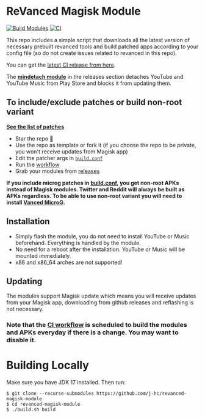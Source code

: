 # ReVanced Magisk Module
[![Build Modules](https://github.com/j-hc/revanced-magisk-module/actions/workflows/build.yml/badge.svg)](https://github.com/j-hc/revanced-magisk-module/actions/workflows/build.yml)
[![CI](https://github.com/j-hc/revanced-magisk-module/actions/workflows/ci.yml/badge.svg?event=schedule)](https://github.com/j-hc/revanced-magisk-module/actions/workflows/ci.yml)

This repo includes a simple script that downloads all the latest version of necessary prebuilt revanced tools and build patched apps according to your config file (so do not create issues related to revanced in this repo).

You can get the [latest CI release from here](https://github.com/j-hc/revanced-magisk-module/releases).

The [**mindetach module**](https://github.com/j-hc/mindetach-magisk) in the releases section detaches YouTube and YouTube Music from Play Store and blocks it from updating them.

## To include/exclude patches or build non-root variant
[**See the list of patches**](https://github.com/revanced/revanced-patches#-list-of-available-patches)

 * Star the repo :eyes:
 * Use the repo as template or fork it (if you choose the repo to be private, you won't receive updates from Magisk app)
 * Edit the patcher args in [`build.conf`](./build.conf)
 * Run the [workflow](../../actions/workflows/build.yml)
 * Grab your modules from [releases](../../releases)

**If you include microg patches in [build.conf](./build.conf), you get non-root APKs instead of Magisk modules. Twitter and Reddit will always be built as APKs regardless. To be able to use non-root variant you will need to install [Vanced MicroG](https://www.apkmirror.com/apk/team-vanced/microg-youtube-vanced/microg-youtube-vanced-0-2-24-220220-release/).**

## Installation
 * Simply flash the module, you do not need to install YouTube or Music beforehand. Everything is handled by the module.
 * No need for a reboot after the installation. YouTube or Music will be mounted immediately.
 * x86 and x86_64 arches are not supported!

## Updating
The modules support Magisk update which means you will receive updates from your Magisk app, downloading from github releases and reflashing is not necessary.  
  
### **Note that the [CI workflow](../../actions/workflows/ci.yml) is scheduled to build the modules and APKs everyday if there is a change. You may want to disable it.**

# Building Locally
Make sure you have JDK 17 installed. Then run:

```console
$ git clone --recurse-submodules https://github.com/j-hc/revanced-magisk-module
$ cd revanced-magisk-module
$ ./build.sh build
```
